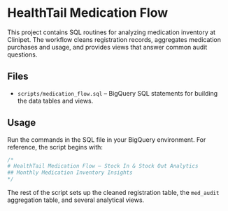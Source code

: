 # HealthTail Medication Flow

This project contains SQL routines for analyzing medication inventory at Clinipet. The workflow cleans registration records, aggregates medication purchases and usage, and provides views that answer common audit questions.

## Files

- `scripts/medication_flow.sql` – BigQuery SQL statements for building the data tables and views.

## Usage

Run the commands in the SQL file in your BigQuery environment. For reference, the script begins with:

```sql
/*
# HealthTail Medication Flow – Stock In & Stock Out Analytics
## Monthly Medication Inventory Insights
*/
```

The rest of the script sets up the cleaned registration table, the `med_audit` aggregation table, and several analytical views.
